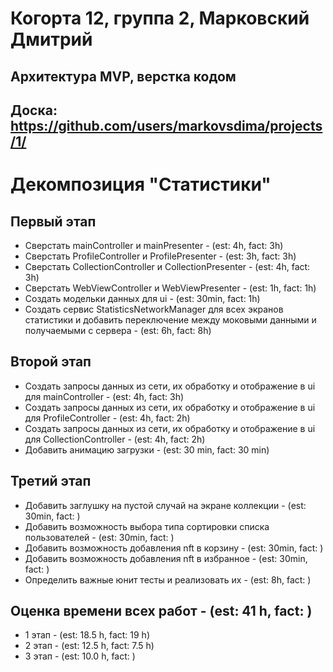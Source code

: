 # Когорта 12, группа 2, Марковский Дмитрий
## Архитектура MVP, верстка кодом
## Доска: https://github.com/users/markovsdima/projects/1/ 

# Декомпозиция "Статистики"

## Первый этап

- Сверстать mainController и mainPresenter - (est: 4h, fact: 3h)
- Сверстать ProfileController и ProfilePresenter - (est: 3h, fact: 3h)
- Сверстать CollectionController и CollectionPresenter - (est: 4h, fact: 3h)
- Сверстать WebViewController и WebViewPresenter - (est: 1h, fact: 1h)
- Создать модельки данных для ui - (est: 30min, fact: 1h)
- Создать сервис StatisticsNetworkManager для всех экранов статистики 
  и добавить переключение между моковыми данными и получаемыми с сервера  - (est: 6h, fact: 8h)

## Второй этап

- Создать запросы данных из сети, их обработку и отображение в ui для mainController - (est: 4h, fact: 3h)
- Создать запросы данных из сети, их обработку и отображение в ui для ProfileController - (est: 4h, fact: 2h)
- Создать запросы данных из сети, их обработку и отображение в ui для CollectionController - (est: 4h, fact: 2h)
- Добавить анимацию загрузки - (est: 30 min, fact: 30 min)

## Третий этап

- Добавить заглушку на пустой случай на экране коллекции  - (est: 30min, fact: )
- Добавить возможность выбора типа сортировки списка пользователей - (est: 30min, fact: )
- Добавить возможность добавления nft в корзину - (est: 30min, fact: )
- Добавить возможность добавления nft в избранное - (est: 30min, fact: )
- Определить важные юнит тесты и реализовать их - (est: 8h, fact: )

## Оценка времени всех работ - (est: 41 h, fact: )

- 1 этап - (est: 18.5 h, fact: 19 h)
- 2 этап - (est: 12.5 h, fact: 7.5 h)
- 3 этап - (est: 10.0 h, fact: )
